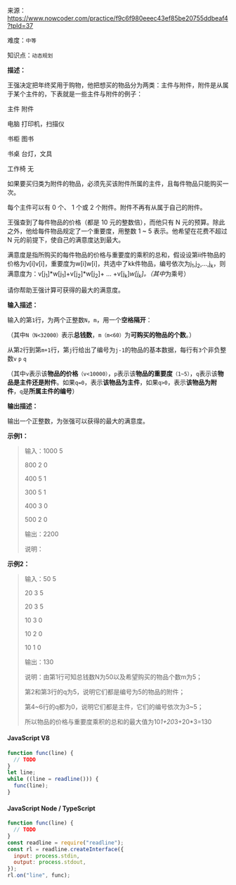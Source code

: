 来源：<https://www.nowcoder.com/practice/f9c6f980eeec43ef85be20755ddbeaf4?tpId=37>

难度：`中等`

知识点：`动态规划`

**描述：**

王强决定把年终奖用于购物，他把想买的物品分为两类：主件与附件，附件是从属于某个主件的，下表就是一些主件与附件的例子：

主件  附件

电脑  打印机，扫描仪

书柜  图书

书桌  台灯，文具

工作椅  无

如果要买归类为附件的物品，必须先买该附件所属的主件，且每件物品只能购买一次。

每个主件可以有 0 个、 1 个或 2 个附件。附件不再有从属于自己的附件。

王强查到了每件物品的价格（都是 10 元的整数倍），而他只有 N 元的预算。除此之外，他给每件物品规定了一个重要度，用整数 1 ~ 5 表示。他希望在花费不超过 N 元的前提下，使自己的满意度达到最大。

满意度是指所购买的每件物品的价格与重要度的乘积的总和，假设设第ii件物品的价格为v[i]v[i]，重要度为w[i]w[i]，共选中了kk件物品，编号依次为j<sub>1</sub>,j<sub>2</sub>,...,j<sub>k</sub>，则满意度为：v[j<sub>1</sub>]*w[j<sub>1</sub>]+v[j<sub>2</sub>]*w[j<sub>2</sub>]+ … +v[j<sub>k</sub>]*w[j<sub>k</sub>]。（其中*为乘号）

请你帮助王强计算可获得的最大的满意度。

**输入描述：**

输入的第`1`行，为两个正整数`N`，`m`，用一个**空格隔开**：

（其中`N（N<32000）`表示**总钱数**，`m（m<60）`为**可购买的物品的个数**。）

从第`2`行到第`m+1`行，第`j`行给出了编号为`j-1`的物品的基本数据，每行有`3`个非负整数`v` `p` `q`

（其中`v`表示该**物品的价格**`（v<10000）`，`p`表示该**物品的重要度**`（1~5）`，`q`表示该**物品是主件还是附件**。如果`q=0`，表示**该物品为主件**，如果`q>0`，表示**该物品为附件**，`q`是**所属主件的编号**）

**输出描述：**

输出一个正整数，为张强可以获得的最大的满意度。

**示例1：**

> 输入：1000 5
>
> 800 2 0
>
> 400 5 1
>
> 300 5 1
>
> 400 3 0
>
> 500 2 0
>
> 输出：2200
>
> 说明：

**示例2：**

> 输入：50 5
>
> 20 3 5
>
> 20 3 5
>
> 10 3 0
>
> 10 2 0
>
> 10 1 0
>
> 输出：130
>
> 说明：由第1行可知总钱数N为50以及希望购买的物品个数m为5；
>
> 第2和第3行的q为5，说明它们都是编号为5的物品的附件；
>
> 第4~6行的q都为0，说明它们都是主件，它们的编号依次为3~5；
>
> 所以物品的价格与重要度乘积的总和的最大值为10*1+20*3+20*3=130

<!-- tabs:start -->

#### **JavaScript V8**

```javascript
function func(line) {
  // TODO
}
let line;
while ((line = readline())) {
  func(line);
}
```

#### **JavaScript Node / TypeScript**

```javascript
function func(line) {
  // TODO
}
const readline = require("readline");
const rl = readline.createInterface({
  input: process.stdin,
  output: process.stdout,
});
rl.on("line", func);
```

<!-- tabs:end -->

